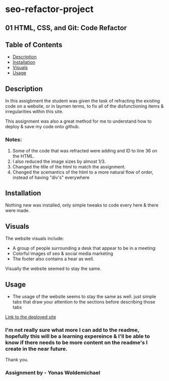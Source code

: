 # seo-refactor-project
## 01 HTML, CSS, and Git: Code Refactor

## Table of Contents
 - [Description](#description)
 - [Installation](#installation)
 - [Visuals](#visuals)
 - [Usage](#usage)

 ## Description
 In this assigbment the student was given the task of refracting the existing code on a website, or in laymen terms, to fix all of the disfunctioning items & irregularities within this site.

 This assignment was also a great method for me to understand how to deploy & save my code onto github.
 ### Notes:
1. Some of the code that was refracted were adding and ID to line 36 on the HTML.
2. I also reduced the image sizes by almost 1/3.
3. Changed the title of the html to match the assignment.
4. Changed the scemantics of the html to a more natural flow of order, instead of having "div's" everywhere

 ## Installation
Nothing new was installed, only simple tweaks to code every here & there were made.

 ## Visuals
The website visuals include:
- A group of people surrounding a desk that appear to be in a meeting:
- Colorful images of seo & social media marketing
- The footer also contains a hear as well.

Visually the website seemed to stay the same.

 ## Usage
- The usage of the website seems to stay the same as well. just simple tabs that draw your attention to the sections before describing those tabs


[Link to the deployed site](https://ybyonas1.github.io/seo-refactor-project/)

### I'm not really sure what more I can add to the readme, hopefully this will be a learning expereince & I'll be able to know if there needs to be more content on the readme's I create in the near future. 
Thank you.

### Assignment by - Yonas Woldemichael